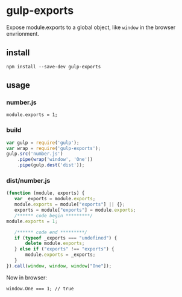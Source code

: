 # gulp-exports
Expose module.exports to a global object, like `window` in the browser envrionment.

## install
```
npm install --save-dev gulp-exports
```

## usage

### number.js
```
module.exports = 1;
```

### build

```javascript
var gulp = require('gulp');
var wrap = require('gulp-exports');
gulp.src('number.js')
    .pipe(wrap('window', 'One'))
    .pipe(gulp.dest('dist'));
```

### dist/number.js

```javascript
(function (module, exports) {
   var _exports = module.exports;
   module.exports = module["exports"] || {};
   exports = module["exports"] = module.exports;
   /****** code begin *********/
module.exports = 1;

   /****** code end *********/
   if (typeof _exports === "undefined") {
       delete module.exports;
   } else if ("exports" !== "exports") {
       module.exports = _exports;
   }
}).call(window, window, window["One"]);

```

Now in browser:

```
window.One === 1; // true
```
